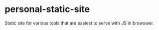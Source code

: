 # personal-static-site
Static site for various tools that are easiest to serve with JS in browswer.
